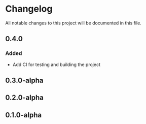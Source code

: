 # Changelog

All notable changes to this project will be documented in this file.

## 0.4.0
### Added
- Add CI for testing and building the project

## 0.3.0-alpha

## 0.2.0-alpha

## 0.1.0-alpha
